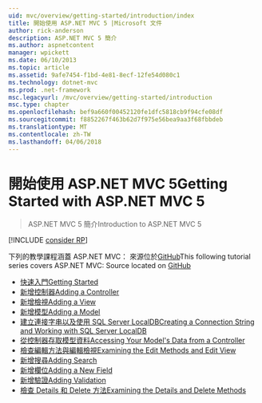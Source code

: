 ```yaml
---
uid: mvc/overview/getting-started/introduction/index
title: 開始使用 ASP.NET MVC 5 |Microsoft 文件
author: rick-anderson
description: ASP.NET MVC 5 簡介
ms.author: aspnetcontent
manager: wpickett
ms.date: 06/10/2013
ms.topic: article
ms.assetid: 9afe7454-f1bd-4e81-8ecf-12fe54d080c1
ms.technology: dotnet-mvc
ms.prod: .net-framework
msc.legacyurl: /mvc/overview/getting-started/introduction
msc.type: chapter
ms.openlocfilehash: bef9a660f00452120fe1dfc5818cb9f94cfe08df
ms.sourcegitcommit: f8852267f463b62d7f975e56bea9aa3f68fbbdeb
ms.translationtype: MT
ms.contentlocale: zh-TW
ms.lasthandoff: 04/06/2018
---
```

<a name="getting-started-with-aspnet-mvc-5"></a><span data-ttu-id="7e65d-103">開始使用 ASP.NET MVC 5</span><span class="sxs-lookup"><span data-stu-id="7e65d-103">Getting Started with ASP.NET MVC 5</span></span>
====================
> <span data-ttu-id="7e65d-104">ASP.NET MVC 5 簡介</span><span class="sxs-lookup"><span data-stu-id="7e65d-104">Introduction to ASP.NET MVC 5</span></span>

[!INCLUDE [consider RP](../../../../includes/razor.md)]

<span data-ttu-id="7e65d-105">下列的教學課程涵蓋 ASP.NET MVC： 來源位於[GitHub](https://github.com/aspnet/Docs/tree/master/aspnet/mvc/overview/getting-started/introduction/sample/MvcMovie/MvcMovie)</span><span class="sxs-lookup"><span data-stu-id="7e65d-105">This following tutorial series covers ASP.NET MVC: Source located on [GitHub](https://github.com/aspnet/Docs/tree/master/aspnet/mvc/overview/getting-started/introduction/sample/MvcMovie/MvcMovie)</span></span>

- [<span data-ttu-id="7e65d-106">快速入門</span><span class="sxs-lookup"><span data-stu-id="7e65d-106">Getting Started</span></span>](getting-started.md)
- [<span data-ttu-id="7e65d-107">新增控制器</span><span class="sxs-lookup"><span data-stu-id="7e65d-107">Adding a Controller</span></span>](adding-a-controller.md)
- [<span data-ttu-id="7e65d-108">新增檢視</span><span class="sxs-lookup"><span data-stu-id="7e65d-108">Adding a View</span></span>](adding-a-view.md)
- [<span data-ttu-id="7e65d-109">新增模型</span><span class="sxs-lookup"><span data-stu-id="7e65d-109">Adding a Model</span></span>](adding-a-model.md)
- [<span data-ttu-id="7e65d-110">建立連接字串以及使用 SQL Server LocalDB</span><span class="sxs-lookup"><span data-stu-id="7e65d-110">Creating a Connection String and Working with SQL Server LocalDB</span></span>](creating-a-connection-string.md)
- [<span data-ttu-id="7e65d-111">從控制器存取模型資料</span><span class="sxs-lookup"><span data-stu-id="7e65d-111">Accessing Your Model's Data from a Controller</span></span>](accessing-your-models-data-from-a-controller.md)
- [<span data-ttu-id="7e65d-112">檢查編輯方法與編輯檢視</span><span class="sxs-lookup"><span data-stu-id="7e65d-112">Examining the Edit Methods and Edit View</span></span>](examining-the-edit-methods-and-edit-view.md)
- [<span data-ttu-id="7e65d-113">新增搜尋</span><span class="sxs-lookup"><span data-stu-id="7e65d-113">Adding Search</span></span>](adding-search.md)
- [<span data-ttu-id="7e65d-114">新增欄位</span><span class="sxs-lookup"><span data-stu-id="7e65d-114">Adding a New Field</span></span>](adding-a-new-field.md)
- [<span data-ttu-id="7e65d-115">新增驗證</span><span class="sxs-lookup"><span data-stu-id="7e65d-115">Adding Validation</span></span>](adding-validation.md)
- [<span data-ttu-id="7e65d-116">檢查 Details 和 Delete 方法</span><span class="sxs-lookup"><span data-stu-id="7e65d-116">Examining the Details and Delete Methods</span></span>](examining-the-details-and-delete-methods.md)
